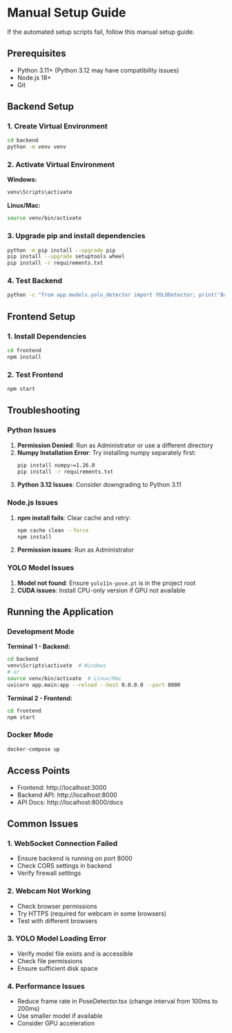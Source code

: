 # Manual Setup Guide

If the automated setup scripts fail, follow this manual setup guide.

## Prerequisites

- Python 3.11+ (Python 3.12 may have compatibility issues)
- Node.js 18+
- Git

## Backend Setup

### 1. Create Virtual Environment

```bash
cd backend
python -m venv venv
```

### 2. Activate Virtual Environment

**Windows:**
```cmd
venv\Scripts\activate
```

**Linux/Mac:**
```bash
source venv/bin/activate
```

### 3. Upgrade pip and install dependencies

```bash
python -m pip install --upgrade pip
pip install --upgrade setuptools wheel
pip install -r requirements.txt
```

### 4. Test Backend

```bash
python -c "from app.models.yolo_detector import YOLODetector; print('Backend setup successful!')"
```

## Frontend Setup

### 1. Install Dependencies

```bash
cd frontend
npm install
```

### 2. Test Frontend

```bash
npm start
```

## Troubleshooting

### Python Issues

1. **Permission Denied**: Run as Administrator or use a different directory
2. **Numpy Installation Error**: Try installing numpy separately first:
   ```bash
   pip install numpy>=1.26.0
   pip install -r requirements.txt
   ```
3. **Python 3.12 Issues**: Consider downgrading to Python 3.11

### Node.js Issues

1. **npm install fails**: Clear cache and retry:
   ```bash
   npm cache clean --force
   npm install
   ```
2. **Permission issues**: Run as Administrator

### YOLO Model Issues

1. **Model not found**: Ensure `yolo11n-pose.pt` is in the project root
2. **CUDA issues**: Install CPU-only version if GPU not available

## Running the Application

### Development Mode

**Terminal 1 - Backend:**
```bash
cd backend
venv\Scripts\activate  # Windows
# or
source venv/bin/activate  # Linux/Mac
uvicorn app.main:app --reload --host 0.0.0.0 --port 8000
```

**Terminal 2 - Frontend:**
```bash
cd frontend
npm start
```

### Docker Mode

```bash
docker-compose up
```

## Access Points

- Frontend: http://localhost:3000
- Backend API: http://localhost:8000
- API Docs: http://localhost:8000/docs

## Common Issues

### 1. WebSocket Connection Failed
- Ensure backend is running on port 8000
- Check CORS settings in backend
- Verify firewall settings

### 2. Webcam Not Working
- Check browser permissions
- Try HTTPS (required for webcam in some browsers)
- Test with different browsers

### 3. YOLO Model Loading Error
- Verify model file exists and is accessible
- Check file permissions
- Ensure sufficient disk space

### 4. Performance Issues
- Reduce frame rate in PoseDetector.tsx (change interval from 100ms to 200ms)
- Use smaller model if available
- Consider GPU acceleration 